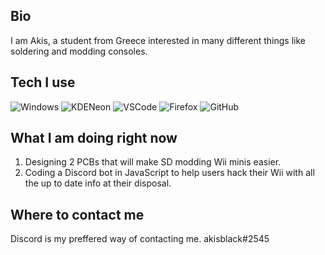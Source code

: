 ## Bio

I am Akis, a student from Greece interested in many different things like soldering and modding consoles.

## Tech I use

![Windows](https://img.shields.io/badge/Windows%2010-20H2-272727?style=for-the-badge&logo=Windows)
![KDENeon](https://img.shields.io/static/v1?label=KDENeon&message=20.10&style=for-the-badge&color=272727&logo=KDE)
![VSCode](https://img.shields.io/static/v1?label=VSCode&message=User&style=for-the-badge&color=272727&logo=Visual-Studio-Code)
![Firefox](https://www.shields.io/badge/Firefox-Nightly-272727?logo=firefox&style=for-the-badge)
![GitHub](https://img.shields.io/badge/GitHub-akisblack-272727?style=for-the-badge&logo=Github)

## What I am doing right now

1. Designing 2 PCBs that will make SD modding Wii minis easier.
2. Coding a Discord bot in JavaScript to help users hack their Wii with all the up to date info at their disposal.

## Where to contact me

Discord is my preffered way of contacting me. akisblack#2545





